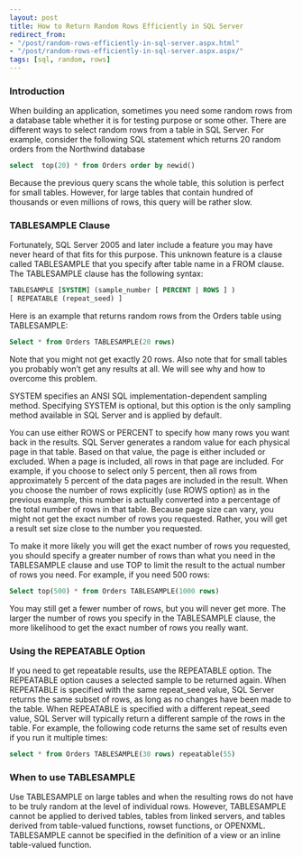 ```yaml
---
layout: post
title: How to Return Random Rows Efficiently in SQL Server
redirect_from:
- "/post/random-rows-efficiently-in-sql-server.aspx.html"
- "/post/random-rows-efficiently-in-sql-server.aspx.aspx/"
tags: [sql, random, rows]
---
```


### Introduction

When building an application, sometimes you need some random rows from a database table whether it is for testing purpose or some other. There are different ways to select random rows from a table in SQL Server. For example, consider the following SQL statement which returns 20 random orders from the Northwind database

```sql
select  top(20) * from Orders order by newid()
```

Because the previous query scans the whole table, this solution is perfect for small tables. However, for large tables that contain hundred of thousands or even millions of rows, this query will be rather slow.

### TABLESAMPLE Clause

Fortunately, SQL Server 2005 and later include a feature you may have never heard of that fits for this purpose. This unknown feature is a clause called TABLESAMPLE that you specify after table name in a FROM clause. The TABLESAMPLE clause has the following syntax:

```sql
TABLESAMPLE [SYSTEM] (sample_number [ PERCENT | ROWS ] )
[ REPEATABLE (repeat_seed) ]
```
Here is an example that returns random rows from the Orders table using TABLESAMPLE:

```sql
Select * from Orders TABLESAMPLE(20 rows)
```

Note that you might not get exactly 20 rows. Also note that for small tables you probably won’t get any results at all. We will see why and how to overcome this problem.

SYSTEM specifies an ANSI SQL implementation-dependent sampling method. Specifying SYSTEM is optional, but this option is the only sampling method available in SQL Server and is applied by default.

You can use either ROWS or PERCENT to specify how many rows you want back in the results. SQL Server generates a random value for each physical page in that table. Based on that value, the page is either included or excluded. When a page is included, all rows in that page are included. For example, if you choose to select only 5 percent, then all rows from approximately 5 percent of the data pages are included in the result. When you choose the number of rows explicitly (use ROWS option) as in the previous example, this number is actually converted into a percentage of the total number of rows in that table. Because page size can vary, you might not get the exact number of rows you requested. Rather, you will get a result set size close to the number you requested.

To make it more likely you will get the exact number of rows you requested, you should specify a greater number of rows than what you need in the TABLESAMPLE clause and use TOP to limit the result to the actual number of rows you need. For example, if you need 500 rows:

```sql
Select top(500) * from Orders TABLESAMPLE(1000 rows)
```

You may still get a fewer number of rows, but you will never get more. The larger the number of rows you specify in the TABLESAMPLE clause, the more likelihood to get the exact number of rows you really want.

### Using the REPEATABLE Option

If you need to get repeatable results, use the REPEATABLE option. The REPEATABLE option causes a selected sample to be returned again. When REPEATABLE is specified with the same repeat_seed value, SQL Server returns the same subset of rows, as long as no changes have been made to the table. When REPEATABLE is specified with a different repeat_seed value, SQL Server will typically return a different sample of the rows in the table. For example, the following code returns the same set of results even if you run it multiple times:

```sql
select * from Orders TABLESAMPLE(30 rows) repeatable(55)
```

### When to use TABLESAMPLE

Use TABLESAMPLE on large tables and when the resulting rows do not have to be truly random at the level of individual rows. However, TABLESAMPLE cannot be applied to derived tables, tables from linked servers, and tables derived from table-valued functions, rowset functions, or OPENXML. TABLESAMPLE cannot be specified in the definition of a view or an inline table-valued function.